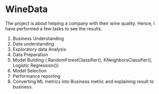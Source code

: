 # WineData
The project is about helping a company with their wine quality. Hence, I have performed a few tasks to see the results.   

1. Business Understanding
2. Data understanding
3. Exploratory data Analysis
4. Data Preparation
5. Model Building ( RandomForestClassifier(), KNeighborsClassifier(), Logistic Regression())
6. Model Selection
7. Performance reporting
8. Converting ML metrics into Business metric and explaining result to business.

